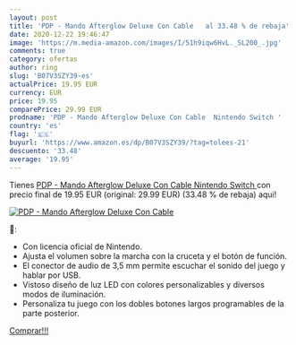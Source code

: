 ```yaml
---
layout: post
title: 'PDP - Mando Afterglow Deluxe Con Cable   al 33.48 % de rebaja'
date: 2020-12-22 19:46:47
image: 'https://m.media-amazon.com/images/I/51h9iqw6HvL._SL200_.jpg'
comments: true
category: ofertas
author: ring
slug: 'B07V3SZY39-es'
actualPrice: 19.95 EUR
currency: EUR
price: 19.95
comparePrice: 29.99 EUR
prodname: 'PDP - Mando Afterglow Deluxe Con Cable  Nintendo Switch '
country: 'es'
flag: '🇪🇸'
buyurl: 'https://www.amazon.es/dp/B07V3SZY39/?tag=tolees-21'
descuento: '33.48'
average: '19.95'
---
```


Tienes [PDP - Mando Afterglow Deluxe Con Cable  Nintendo Switch ](https://www.amazon.es/dp/B07V3SZY39/?tag=tolees-21) con precio final de  19.95 EUR (original: 29.99 EUR) (33.48 %  de rebaja) aqui!

[![PDP - Mando Afterglow Deluxe Con Cable  ](https://m.media-amazon.com/images/I/51h9iqw6HvL._SL200_.jpg)](https://www.amazon.es/dp/B07V3SZY39/?tag=tolees-21)

🔎:

- Con licencia oficial de Nintendo.
- Ajusta el volumen sobre la marcha con la cruceta y el botón de función.
- El conector de audio de 3,5 mm permite escuchar el sonido del juego y hablar por USB.
- Vistoso diseño de luz LED con colores personalizables y diversos modos de iluminación.
- Personaliza tu juego con los dobles botones largos programables de la parte posterior.

[Comprar!!!](https://www.amazon.es/dp/B07V3SZY39/?tag=tolees-21)
